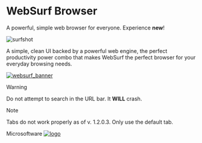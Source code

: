 # WebSurf Browser
A powerful, simple web browser for everyone. Experience **new**!

![surfshot](https://github.com/user-attachments/assets/37524cf7-3089-4e8c-ba68-51d338801629)

A simple, clean UI backed by a powerful web engine, the perfect productivity power combo that makes WebSurf the perfect browser for your everyday browsing needs.

[![websurf_banner](https://github.com/user-attachments/assets/b0cc6e98-e1e6-4b76-8cf1-e763a16500af)](https://microsoftwarestudios.github.io/websurf.html)

>[!WARNING]
>Do not attempt to search in the URL bar. It **WILL** crash.

>[!NOTE]
>Tabs do not work properly as of v. 1.2.0.3. Only use the default tab.

Microsoftware [![logo](https://github.com/user-attachments/assets/1c27cff9-8426-4433-8a24-878de0eda845)](https://microsoftwarestudios.github.io)
